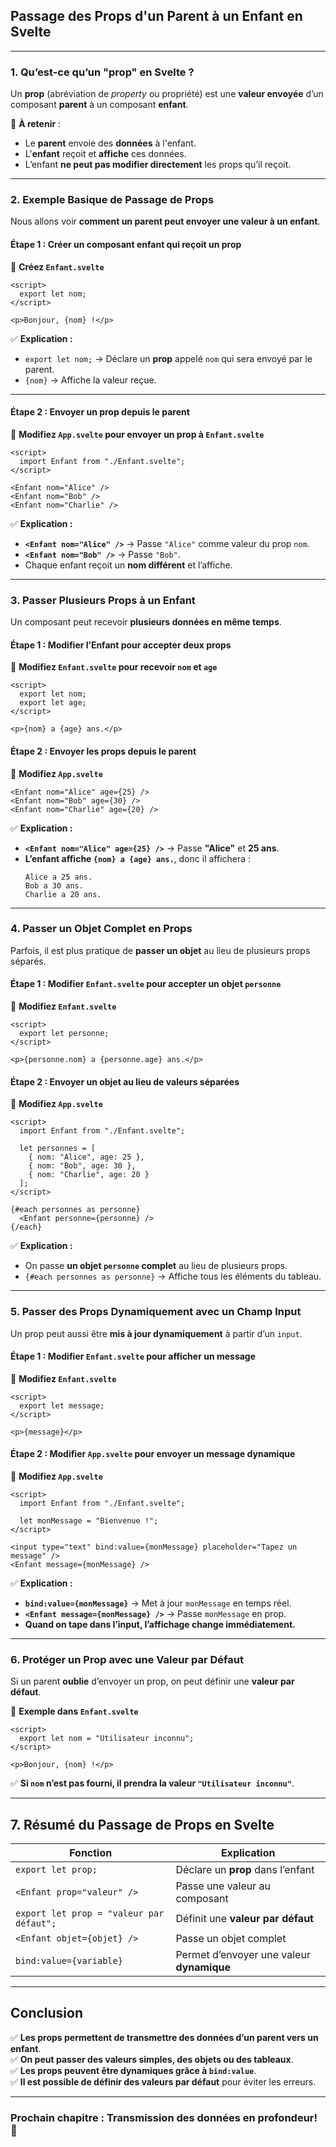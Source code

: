 ## **Passage des Props d'un Parent à un Enfant en Svelte**  

---

### **1. Qu’est-ce qu’un "prop" en Svelte ?**  

Un **prop** (abréviation de *property* ou propriété) est une **valeur envoyée** d’un composant **parent** à un composant **enfant**.  

📌 **À retenir** :  
- Le **parent** envoie des **données** à l'enfant.  
- L'**enfant** reçoit et **affiche** ces données.  
- L’enfant **ne peut pas modifier directement** les props qu’il reçoit.  

---

### **2. Exemple Basique de Passage de Props**  

Nous allons voir **comment un parent peut envoyer une valeur à un enfant**.  

#### **Étape 1 : Créer un composant enfant qui reçoit un prop**  

📌 **Créez `Enfant.svelte`**  
```svelte
<script>
  export let nom;
</script>

<p>Bonjour, {nom} !</p>
```

✅ **Explication :**  
- `export let nom;` → Déclare un **prop** appelé `nom` qui sera envoyé par le parent.  
- `{nom}` → Affiche la valeur reçue.  

---

#### **Étape 2 : Envoyer un prop depuis le parent**  

📌 **Modifiez `App.svelte` pour envoyer un prop à `Enfant.svelte`**  
```svelte
<script>
  import Enfant from "./Enfant.svelte";
</script>

<Enfant nom="Alice" />
<Enfant nom="Bob" />
<Enfant nom="Charlie" />
```

✅ **Explication :**  
- **`<Enfant nom="Alice" />`** → Passe `"Alice"` comme valeur du prop `nom`.  
- **`<Enfant nom="Bob" />`** → Passe `"Bob"`.  
- Chaque enfant reçoit un **nom différent** et l’affiche.  

---

### **3. Passer Plusieurs Props à un Enfant**  

Un composant peut recevoir **plusieurs données en même temps**.  

#### **Étape 1 : Modifier l’Enfant pour accepter deux props**  

📌 **Modifiez `Enfant.svelte` pour recevoir `nom` et `age`**  
```svelte
<script>
  export let nom;
  export let age;
</script>

<p>{nom} a {age} ans.</p>
```

#### **Étape 2 : Envoyer les props depuis le parent**  

📌 **Modifiez `App.svelte`**  
```svelte
<Enfant nom="Alice" age={25} />
<Enfant nom="Bob" age={30} />
<Enfant nom="Charlie" age={20} />
```

✅ **Explication :**  
- **`<Enfant nom="Alice" age={25} />`** → Passe **"Alice"** et **25 ans**.  
- **L’enfant affiche `{nom} a {age} ans.`**, donc il affichera :  
  ```
  Alice a 25 ans.
  Bob a 30 ans.
  Charlie a 20 ans.
  ```

---

### **4. Passer un Objet Complet en Props**  

Parfois, il est plus pratique de **passer un objet** au lieu de plusieurs props séparés.  

#### **Étape 1 : Modifier `Enfant.svelte` pour accepter un objet `personne`**  

📌 **Modifiez `Enfant.svelte`**  
```svelte
<script>
  export let personne;
</script>

<p>{personne.nom} a {personne.age} ans.</p>
```

#### **Étape 2 : Envoyer un objet au lieu de valeurs séparées**  

📌 **Modifiez `App.svelte`**  
```svelte
<script>
  import Enfant from "./Enfant.svelte";

  let personnes = [
    { nom: "Alice", age: 25 },
    { nom: "Bob", age: 30 },
    { nom: "Charlie", age: 20 }
  ];
</script>

{#each personnes as personne}
  <Enfant personne={personne} />
{/each}
```

✅ **Explication :**  
- On passe **un objet `personne` complet** au lieu de plusieurs props.  
- `{#each personnes as personne}` → Affiche tous les éléments du tableau.  

---

### **5. Passer des Props Dynamiquement avec un Champ Input**  

Un prop peut aussi être **mis à jour dynamiquement** à partir d’un `input`.  

#### **Étape 1 : Modifier `Enfant.svelte` pour afficher un message**  

📌 **Modifiez `Enfant.svelte`**  
```svelte
<script>
  export let message;
</script>

<p>{message}</p>
```

#### **Étape 2 : Modifier `App.svelte` pour envoyer un message dynamique**  

📌 **Modifiez `App.svelte`**  
```svelte
<script>
  import Enfant from "./Enfant.svelte";

  let monMessage = "Bienvenue !";
</script>

<input type="text" bind:value={monMessage} placeholder="Tapez un message" />
<Enfant message={monMessage} />
```

✅ **Explication :**  
- **`bind:value={monMessage}`** → Met à jour `monMessage` en temps réel.  
- **`<Enfant message={monMessage} />`** → Passe `monMessage` en prop.  
- **Quand on tape dans l’input, l’affichage change immédiatement.**  

---

### **6. Protéger un Prop avec une Valeur par Défaut**  

Si un parent **oublie** d’envoyer un prop, on peut définir une **valeur par défaut**.  

📌 **Exemple dans `Enfant.svelte`**  
```svelte
<script>
  export let nom = "Utilisateur inconnu";
</script>

<p>Bonjour, {nom} !</p>
```

✅ **Si `nom` n’est pas fourni, il prendra la valeur `"Utilisateur inconnu"`**.  

---

## **7. Résumé du Passage de Props en Svelte**  

| Fonction | Explication |
|----------|------------|
| `export let prop;` | Déclare un **prop** dans l’enfant |
| `<Enfant prop="valeur" />` | Passe une valeur au composant |
| `export let prop = "valeur par défaut";` | Définit une **valeur par défaut** |
| `<Enfant objet={objet} />` | Passe un objet complet |
| `bind:value={variable}` | Permet d’envoyer une valeur **dynamique** |

---

## **Conclusion**  

✅ **Les props permettent de transmettre des données d’un parent vers un enfant**.  
✅ **On peut passer des valeurs simples, des objets ou des tableaux**.  
✅ **Les props peuvent être dynamiques grâce à `bind:value`**.  
✅ **Il est possible de définir des valeurs par défaut** pour éviter les erreurs.  

---

### **Prochain chapitre : Transmission des données en profondeur!** 🚀
